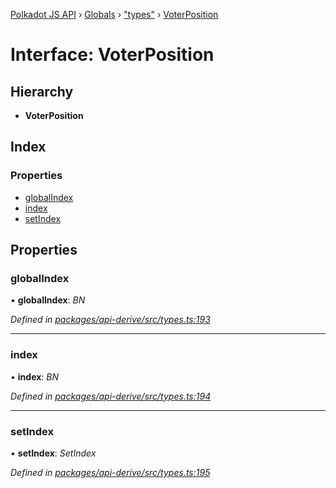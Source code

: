 [Polkadot JS API](../README.md) › [Globals](../globals.md) › ["types"](../modules/_types_.md) › [VoterPosition](_types_.voterposition.md)

# Interface: VoterPosition

## Hierarchy

* **VoterPosition**

## Index

### Properties

* [globalIndex](_types_.voterposition.md#globalindex)
* [index](_types_.voterposition.md#index)
* [setIndex](_types_.voterposition.md#setindex)

## Properties

###  globalIndex

• **globalIndex**: *BN*

*Defined in [packages/api-derive/src/types.ts:193](https://github.com/polkadot-js/api/blob/3619fabe5/packages/api-derive/src/types.ts#L193)*

___

###  index

• **index**: *BN*

*Defined in [packages/api-derive/src/types.ts:194](https://github.com/polkadot-js/api/blob/3619fabe5/packages/api-derive/src/types.ts#L194)*

___

###  setIndex

• **setIndex**: *SetIndex*

*Defined in [packages/api-derive/src/types.ts:195](https://github.com/polkadot-js/api/blob/3619fabe5/packages/api-derive/src/types.ts#L195)*
